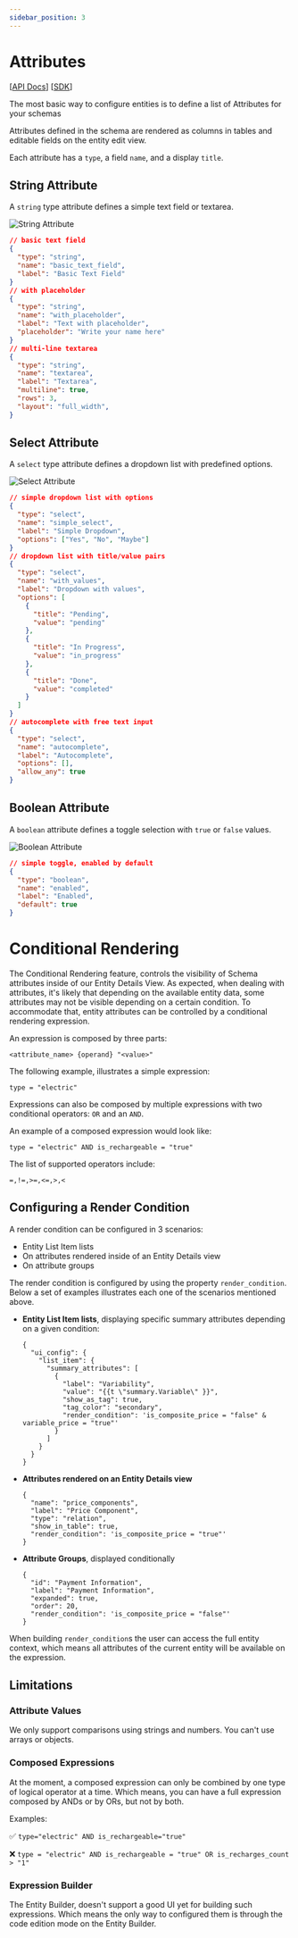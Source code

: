 ```yaml
---
sidebar_position: 3
---
```


# Attributes

[[API Docs](/api/entity/#tag/Schemas)]
[[SDK](https://www.npmjs.com/package/@epilot/entity-client)]

The most basic way to configure entities is to define a list of Attributes for your schemas

Attributes defined in the schema are rendered as columns in tables and editable fields on the entity edit view.

Each attribute has a `type`, a field `name`, and a display `title`.

## String Attribute

A `string` type attribute defines a simple text field or textarea.

![String Attribute](/img/attribute-string.png)

```json
// basic text field
{
  "type": "string",
  "name": "basic_text_field",
  "label": "Basic Text Field"
}
// with placeholder
{
  "type": "string",
  "name": "with_placeholder",
  "label": "Text with placeholder",
  "placeholder": "Write your name here"
}
// multi-line textarea
{
  "type": "string",
  "name": "textarea",
  "label": "Textarea",
  "multiline": true,
  "rows": 3,
  "layout": "full_width",
}
```

## Select Attribute

A `select` type attribute defines a dropdown list with predefined options.

![Select Attribute](/img/attribute-select.png)

```json
// simple dropdown list with options
{
  "type": "select",
  "name": "simple_select",
  "label": "Simple Dropdown",
  "options": ["Yes", "No", "Maybe"]
}
// dropdown list with title/value pairs
{
  "type": "select",
  "name": "with_values",
  "label": "Dropdown with values",
  "options": [
    {
      "title": "Pending",
      "value": "pending"
    },
    {
      "title": "In Progress",
      "value": "in_progress"
    },
    {
      "title": "Done",
      "value": "completed"
    }
  ]
}
// autocomplete with free text input
{
  "type": "select",
  "name": "autocomplete",
  "label": "Autocomplete",
  "options": [],
  "allow_any": true
}
```

## Boolean Attribute

A `boolean` attribute defines a toggle selection with `true` or `false` values.

![Boolean Attribute](/img/attribute-boolean.png)

```json
// simple toggle, enabled by default
{
  "type": "boolean",
  "name": "enabled",
  "label": "Enabled",
  "default": true
}
```

# Conditional Rendering

The Conditional Rendering feature, controls the visibility of Schema attributes inside of our Entity Details View. As expected, when dealing with attributes, it's likely that depending on the available entity data, some attributes may not be visible depending on a certain condition. To accommodate that, entity attributes can be controlled by a conditional rendering expression. 

An expression is composed by three parts:

```
<attribute_name> {operand} "<value>"
```

The following example, illustrates a simple expression:

```
type = "electric"
```

Expressions can also be composed by multiple expressions with two conditional operators: `OR` and an `AND`.

An example of a composed expression would look like:

```
type = "electric" AND is_rechargeable = "true"
```

The list of supported operators include:

```
=,!=,>=,<=,>,<
```

## Configuring a Render Condition

A render condition can be configured in 3 scenarios:

- Entity List Item lists
- On attributes rendered inside of an Entity Details view
- On attribute groups

The render condition is configured by using the property `render_condition`. Below a set of examples illustrates each one of the scenarios mentioned above.

- **Entity List Item lists**, displaying specific summary attributes depending on a given condition:

  ```
  {
    "ui_config": {
      "list_item": {
        "summary_attributes": [
          {
            "label": "Variability",
            "value": "{{t \"summary.Variable\" }}",
            "show_as_tag": true,
            "tag_color": "secondary",
            "render_condition": 'is_composite_price = "false" & variable_price = "true"'
          }
        ]
      }
    }
  }
  ```
  
- **Attributes rendered on an Entity Details view**

  ```
  {
    "name": "price_components",
    "label": "Price Component",
    "type": "relation",
    "show_in_table": true,
    "render_condition": 'is_composite_price = "true"'
  }  
  ```

- **Attribute Groups**, displayed conditionally

  ```
  {
    "id": "Payment Information",
    "label": "Payment Information",
    "expanded": true,
    "order": 20,
    "render_condition": 'is_composite_price = "false"'
  }
  ```
  
When building `render_condition`s the user can access the full entity context, which means all attributes of the current entity will be available on the expression.

## Limitations

### Attribute Values

We only support comparisons using strings and numbers. You can't use arrays or objects.

### Composed Expressions

At the moment, a composed expression can only be combined by one type of logical operator at a time. Which means, you can have a full expression composed by ANDs or by ORs, but not by both.

Examples:

✅ `type="electric" AND is_rechargeable="true"`

❌ `type = "electric" AND is_rechargeable = "true" OR is_recharges_count > "1"`

### Expression Builder

The Entity Builder, doesn't support a good UI yet for building such expressions. Which means the only way to configured them is through the code edition mode on the Entity Builder.
